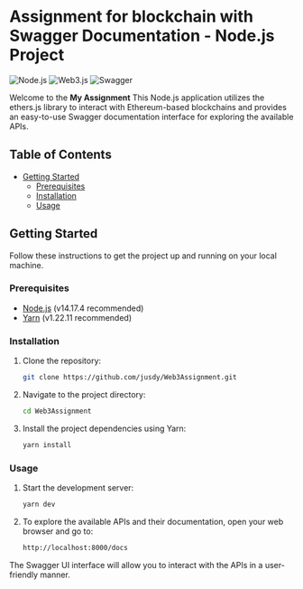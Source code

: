 # Assignment for blockchain with Swagger Documentation - Node.js Project

![Node.js](https://img.shields.io/badge/Node.js-v14.17.4-green)
![Web3.js](https://img.shields.io/badge/ethers.js-v5.7.2-blue)
![Swagger](https://img.shields.io/badge/Swagger-v3.0-orange)

Welcome to the **My Assignment** This Node.js application utilizes the ethers.js library to interact with Ethereum-based blockchains and provides an easy-to-use Swagger documentation interface for exploring the available APIs.

## Table of Contents

- [Getting Started](#getting-started)
  - [Prerequisites](#prerequisites)
  - [Installation](#installation)
  - [Usage](#usage)
## Getting Started

Follow these instructions to get the project up and running on your local machine.

### Prerequisites

- [Node.js](https://nodejs.org/) (v14.17.4 recommended)
- [Yarn](https://classic.yarnpkg.com/en/docs/install/) (v1.22.11 recommended)

### Installation

1. Clone the repository:

   ```sh
   git clone https://github.com/jusdy/Web3Assignment.git

2. Navigate to the project directory:
    ```sh
    cd Web3Assignment
3. Install the project dependencies using Yarn:
    ```sh
    yarn install

### Usage

1. Start the development server:
    ```sh
    yarn dev

2. To explore the available APIs and their documentation, open your web browser and go to:
    ```sh
    http://localhost:8000/docs

The Swagger UI interface will allow you to interact with the APIs in a user-friendly manner.
